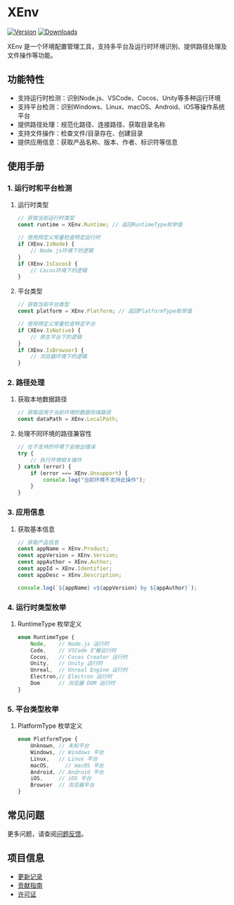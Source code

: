 # XEnv

[![Version](https://img.shields.io/npm/v/org.eframework.uni.util)](https://www.npmjs.com/package/org.eframework.uni.util)
[![Downloads](https://img.shields.io/npm/dm/org.eframework.uni.util)](https://www.npmjs.com/package/org.eframework.uni.util)

XEnv 是一个环境配置管理工具，支持多平台及运行时环境识别、提供路径处理及文件操作等功能。

## 功能特性

- 支持运行时检测：识别Node.js、VSCode、Cocos、Unity等多种运行环境
- 支持平台检测：识别Windows、Linux、macOS、Android、iOS等操作系统平台
- 提供路径处理：规范化路径、连接路径、获取目录名称
- 支持文件操作：检查文件/目录存在、创建目录
- 提供应用信息：获取产品名称、版本、作者、标识符等信息

## 使用手册

### 1. 运行时和平台检测

1. 运行时类型

    ```typescript
    // 获取当前运行时类型
    const runtime = XEnv.Runtime; // 返回RuntimeType枚举值

    // 使用预定义常量检查特定运行时
    if (XEnv.IsNode) {
        // Node.js环境下的逻辑
    }
    if (XEnv.IsCocos) {
        // Cocos环境下的逻辑
    }
    ```

2. 平台类型

    ```typescript
    // 获取当前平台类型
    const platform = XEnv.Platform; // 返回PlatformType枚举值

    // 使用预定义常量检查特定平台
    if (XEnv.IsNative) {
        // 原生平台下的逻辑
    }
    if (XEnv.IsBrowser) {
        // 浏览器环境下的逻辑
    }
    ```

### 2. 路径处理

1. 获取本地数据路径

    ```typescript
    // 获取适用于当前环境的数据存储路径
    const dataPath = XEnv.LocalPath;
    ```

2. 处理不同环境的路径兼容性

    ```typescript
    // 在不支持的环境下会抛出错误
    try {
        // 执行环境相关操作
    } catch (error) {
        if (error === XEnv.Unsupport) {
            console.log("当前环境不支持此操作");
        }
    }
    ```

### 3. 应用信息

1. 获取基本信息

    ```typescript
    // 获取产品信息
    const appName = XEnv.Product;
    const appVersion = XEnv.Version;
    const appAuthor = XEnv.Author;
    const appId = XEnv.Identifier;
    const appDesc = XEnv.Description;

    console.log(`${appName} v${appVersion} by ${appAuthor}`);
    ```

### 4. 运行时类型枚举

1. RuntimeType 枚举定义

    ```typescript
    enum RuntimeType {
        Node,    // Node.js 运行时
        Code,    // VSCode 扩展运行时
        Cocos,   // Cocos Creator 运行时
        Unity,   // Unity 运行时
        Unreal,  // Unreal Engine 运行时
        Electron,// Electron 运行时
        Dom      // 浏览器 DOM 运行时
    }
    ```

### 5. 平台类型枚举

1. PlatformType 枚举定义

    ```typescript
    enum PlatformType {
        Unknown, // 未知平台
        Windows, // Windows 平台
        Linux,   // Linux 平台
        macOS,     // macOS 平台
        Android, // Android 平台
        iOS,     // iOS 平台
        Browser  // 浏览器平台
    }
    ```

## 常见问题

更多问题，请查阅[问题反馈](../CONTRIBUTING.md#问题反馈)。

## 项目信息

- [更新记录](../CHANGELOG.md)
- [贡献指南](../CONTRIBUTING.md)
- [许可证](../LICENSE)